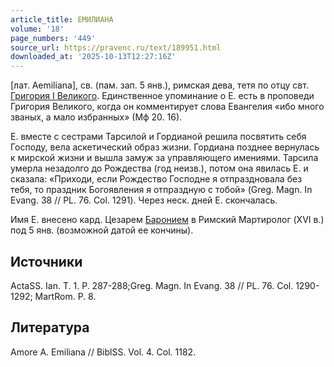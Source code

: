 ```yaml
---
article_title: ЕМИЛИАНА
volume: '18'
page_numbers: '449'
source_url: https://pravenc.ru/text/189951.html
downloaded_at: '2025-10-13T12:27:16Z'
---
```


[лат. Aemiliana], св. (пам. зап. 5 янв.), римская дева, тетя по отцу свт. [Григория I Великого](<https://pravenc.ru/text/Григорий I Великий.html>). Единственное упоминание о Е. есть в проповеди Григория Великого, когда он комментирует слова Евангелия «ибо много званых, а мало избранных» (Мф 20. 16).

Е. вместе с сестрами Тарсилой и Гордианой решила посвятить себя Господу, вела аскетический образ жизни. Гордиана позднее вернулась к мирской жизни и вышла замуж за управляющего имениями. Тарсила умерла незадолго до Рождества (год неизв.), потом она явилась Е. и сказала: «Приходи, если Рождество Господне я отпраздновала без тебя, то праздник Богоявления я отпраздную с тобой» (Greg. Magn. In Evang. 38 // PL. 76. Col. 1291). Через неск. дней Е. скончалась.

Имя Е. внесено кард. Цезарем [Баронием](https://pravenc.ru/text/Баронием.html) в Римский Мартиролог (XVI в.) под 5 янв. (возможной датой ее кончины).

## Источники

ActaSS. Ian. T. 1. P. 287-288;Greg. Magn. In Evang. 38 // PL. 76. Col. 1290-1292; MartRom. P. 8.

## Литература

Amore A. Emiliana // BiblSS. Vol. 4. Col. 1182.
